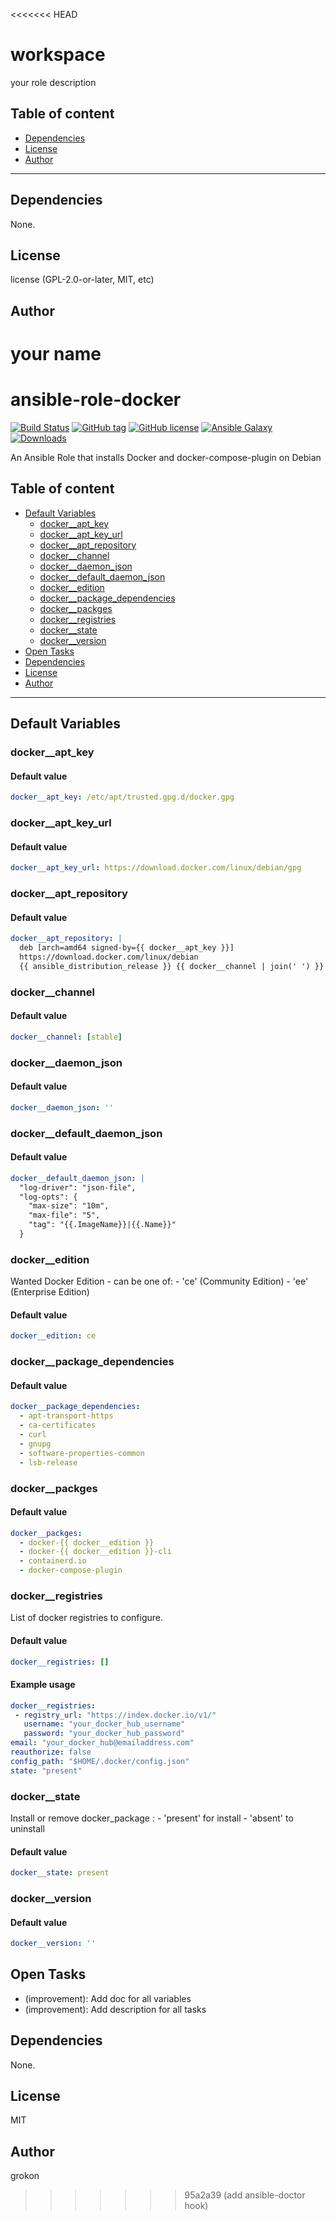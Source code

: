 <<<<<<< HEAD
# workspace

your role description

## Table of content

- [Dependencies](#dependencies)
- [License](#license)
- [Author](#author)

---



## Dependencies

None.

## License

license (GPL-2.0-or-later, MIT, etc)

## Author

your name
=======
# ansible-role-docker

[![Build Status](https://github.com/haxorof/Grokon/ansible-role-dockerworkflows/CI/badge.svg?branch=master)](https://github.com/Grokon/ansible-role-docker/actions?query=workflow%3ACI)
[![GitHub tag](https://img.shields.io/github/tag/Grokon/ansible-role-docker.svg)](https://github.com/Grokon/ansible-role-docker/tags)
[![GitHub license](https://img.shields.io/github/license/Grokon/ansible-role-docker.svg)](https://github.com/Grokon/ansible-role-docker/blob/master/LICENSE)
[![Ansible Galaxy](https://img.shields.io/badge/galaxy-grokon.docker-blue.svg)](https://galaxy.ansible.com/grokon/docker/)
[![Downloads](https://img.shields.io/ansible/role/d/####)](https://galaxy.ansible.com/grokon/docker/)

An Ansible Role that installs Docker and docker-compose-plugin on Debian

## Table of content

- [Default Variables](#default-variables)
  - [docker__apt_key](#docker__apt_key)
  - [docker__apt_key_url](#docker__apt_key_url)
  - [docker__apt_repository](#docker__apt_repository)
  - [docker__channel](#docker__channel)
  - [docker__daemon_json](#docker__daemon_json)
  - [docker__default_daemon_json](#docker__default_daemon_json)
  - [docker__edition](#docker__edition)
  - [docker__package_dependencies](#docker__package_dependencies)
  - [docker__packges](#docker__packges)
  - [docker__registries](#docker__registries)
  - [docker__state](#docker__state)
  - [docker__version](#docker__version)
- [Open Tasks](#open-tasks)
- [Dependencies](#dependencies)
- [License](#license)
- [Author](#author)

---

## Default Variables

### docker__apt_key

#### Default value

```YAML
docker__apt_key: /etc/apt/trusted.gpg.d/docker.gpg
```

### docker__apt_key_url

#### Default value

```YAML
docker__apt_key_url: https://download.docker.com/linux/debian/gpg
```

### docker__apt_repository

#### Default value

```YAML
docker__apt_repository: |
  deb [arch=amd64 signed-by={{ docker__apt_key }}]
  https://download.docker.com/linux/debian
  {{ ansible_distribution_release }} {{ docker__channel | join(' ') }}
```

### docker__channel

#### Default value

```YAML
docker__channel: [stable]
```

### docker__daemon_json

#### Default value

```YAML
docker__daemon_json: ''
```

### docker__default_daemon_json

#### Default value

```YAML
docker__default_daemon_json: |
  "log-driver": "json-file",
  "log-opts": {
    "max-size": "10m",
    "max-file": "5",
    "tag": "{{.ImageName}}|{{.Name}}"
  }
```

### docker__edition

Wanted Docker Edition - can be one of: - 'ce' (Community Edition) - 'ee' (Enterprise Edition)

#### Default value

```YAML
docker__edition: ce
```

### docker__package_dependencies

#### Default value

```YAML
docker__package_dependencies:
  - apt-transport-https
  - ca-certificates
  - curl
  - gnupg
  - software-properties-common
  - lsb-release
```

### docker__packges

#### Default value

```YAML
docker__packges:
  - docker-{{ docker__edition }}
  - docker-{{ docker__edition }}-cli
  - containerd.io
  - docker-compose-plugin
```

### docker__registries

List of docker registries to configure.

#### Default value

```YAML
docker__registries: []
```

#### Example usage

```YAML
docker__registries:
 - registry_url: "https://index.docker.io/v1/"
   username: "your_docker_hub_username"
   password: "your_docker_hub_password"
email: "your_docker_hub@emailaddress.com"
reauthorize: false
config_path: "$HOME/.docker/config.json"
state: "present"
```

### docker__state

Install or remove docker_package : - 'present' for install - 'absent' to uninstall

#### Default value

```YAML
docker__state: present
```

### docker__version

#### Default value

```YAML
docker__version: ''
```


## Open Tasks

- (improvement): Add doc for all variables
- (improvement): Add description for all tasks

## Dependencies

None.

## License

MIT

## Author

grokon
>>>>>>> 95a2a39 (add ansible-doctor hook)
